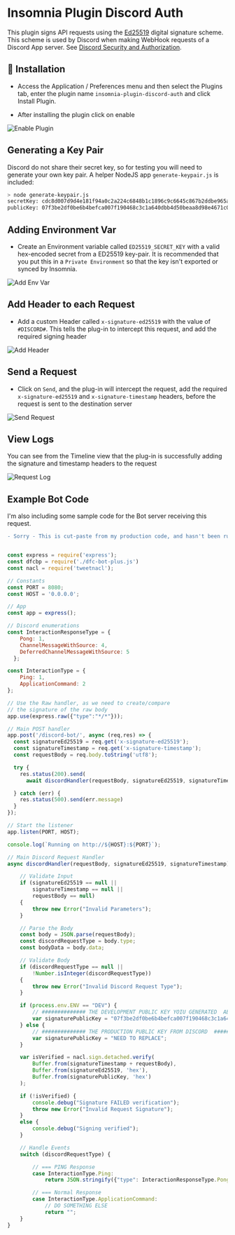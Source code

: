# Insomnia Plugin Discord Auth

This plugin signs API requests using the [Ed25519](https://en.wikipedia.org/wiki/EdDSA#Ed25519) digital signature scheme. This scheme
is used by Discord when making WebHook requests of a Discord App server. See [Discord Security and Authorization](https://discord.com/developers/docs/interactions/receiving-and-responding#security-and-authorization).

## 🚀 Installation

- Access the Application / Preferences menu and then select the Plugins tab, enter the plugin name `insomnia-plugin-discord-auth` and click Install Plugin.

- After installing the plugin click on enable

![Enable Plugin](imgs/plugin-install.png)

## Generating a Key Pair

Discord do not share their secret key, so for testing you will need to generate your
own key pair. A helper NodeJS app `generate-keypair.js` is included:

```sh
> node generate-keypair.js
secretKey: cdc8d007d9d4e181f94a0c2a224c6848b1c1896c9c6645c867b2ddbe965a844b07f3be2df0be6b4befca007f190468c3c1a640dbb4d50beaa8d98e4671c0e9db
publicKey: 07f3be2df0be6b4befca007f190468c3c1a640dbb4d50beaa8d98e4671c0e9db
```

## Adding Environment Var

- Create an Environment variable called `ED25519_SECRET_KEY` with a valid hex-encoded secret from a ED25519 key-pair. It is recommended that you put this in a `Private Environment` so that the key isn't exported or synced by Insomnia.

![Add Env Var](imgs/plugin-secret-key.png)

## Add Header to each Request

- Add a custom Header called `x-signature-ed25519` with the value of `#DISCORD#`. This tells the plug-in to intercept this request, and add the required signing header

![Add Header](imgs/plugin-headers.png)

## Send a Request

- Click on `Send`, and the plug-in will intercept the request, add the required `x-signature-ed25519` and `x-signature-timestamp` headers, before the request is sent to the destination server

![Send Request](imgs/plugin-ping-pong.png)

## View Logs

You can see from the Timeline view that the plug-in is successfully adding the signature and timestamp headers to the request

![Request Log](imgs/plugin-timeline.png)

## Example Bot Code

I'm also including some sample code for the Bot server receiving this request.
```diff
- Sorry - This is cut-paste from my production code, and hasn't been run/tested
```

```javascript

const express = require('express');
const dfcbp = require('./dfc-bot-plus.js')
const nacl = require('tweetnacl');

// Constants
const PORT = 8080;
const HOST = '0.0.0.0';

// App
const app = express();

// Discord enumerations
const InteractionResponseType = {
    Pong: 1,
    ChannelMessageWithSource: 4,
    DeferredChannelMessageWithSource: 5
  };

const InteractionType = {
    Ping: 1,
    ApplicationCommand: 2
};

// Use the Raw handler, as we need to create/compare
// the signature of the raw body
app.use(express.raw({"type":"*/*"}));

// Main POST handler
app.post('/discord-bot/', async (req,res) => {
  const signatureEd25519 = req.get('x-signature-ed25519');
  const signatureTimestamp = req.get('x-signature-timestamp');
  const requestBody = req.body.toString('utf8');

  try {
    res.status(200).send(
      await discordHandler(requestBody, signatureEd25519, signatureTimestamp));

  } catch (err) {
    res.status(500).send(err.message)
  }
});

// Start the listener
app.listen(PORT, HOST);

console.log(`Running on http://${HOST}:${PORT}`);

// Main Discord Request Handler
async discordHandler(requestBody, signatureEd25519, signatureTimestamp){

    // Validate Input
    if (signatureEd25519 == null ||
        signatureTimestamp == null ||
        requestBody == null)
    {
        throw new Error("Invalid Parameters");
    }

    // Parse the Body
    const body = JSON.parse(requestBody);
    const discordRequestType = body.type;
    const bodyData = body.data;

    // Validate Body
    if (discordRequestType == null || 
        !Number.isInteger(discordRequestType))
    {
        throw new Error("Invalid Discord Request Type");
    }

    if (process.env.ENV == "DEV") {
        // ############## THE DEVELOPMENT PUBLIC KEY YOIU GENERATED  ABOVE #########################
        var signaturePublicKey = "07f3be2df0be6b4befca007f190468c3c1a640dbb4d50beaa8d98e4671c0e9db";
    } else {
        // ############## THE PRODUCTION PUBLIC KEY FROM DISCORD  ##################################
        var signaturePublicKey = "NEED TO REPLACE";
    }

    var isVerified = nacl.sign.detached.verify(
        Buffer.from(signatureTimestamp + requestBody),
        Buffer.from(signatureEd25519, 'hex'),
        Buffer.from(signaturePublicKey, 'hex')
    );

    if (!isVerified) {
        console.debug("Signature FAILED verification"); 
        throw new Error("Invalid Request Signature");
    }
    else {
        console.debug("Signing verified"); 
    }

    // Handle Events
    switch (discordRequestType) {

        // === PING Response
        case InteractionType.Ping:
            return JSON.stringify({"type": InteractionResponseType.Pong});

        // === Normal Response
        case InteractionType.ApplicationCommand:
            // DO SOMETHING ELSE
            return "";
    }
}
```
